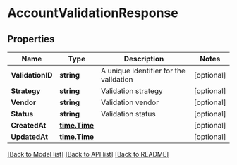 # AccountValidationResponse

## Properties

Name | Type | Description | Notes
------------ | ------------- | ------------- | -------------
**ValidationID** | **string** | A unique identifier for the validation | [optional] 
**Strategy** | **string** | Validation strategy | [optional] 
**Vendor** | **string** | Validation vendor | [optional] 
**Status** | **string** | Validation status | [optional] 
**CreatedAt** | [**time.Time**](time.Time.md) |  | [optional] 
**UpdatedAt** | [**time.Time**](time.Time.md) |  | [optional] 

[[Back to Model list]](../README.md#documentation-for-models) [[Back to API list]](../README.md#documentation-for-api-endpoints) [[Back to README]](../README.md)


